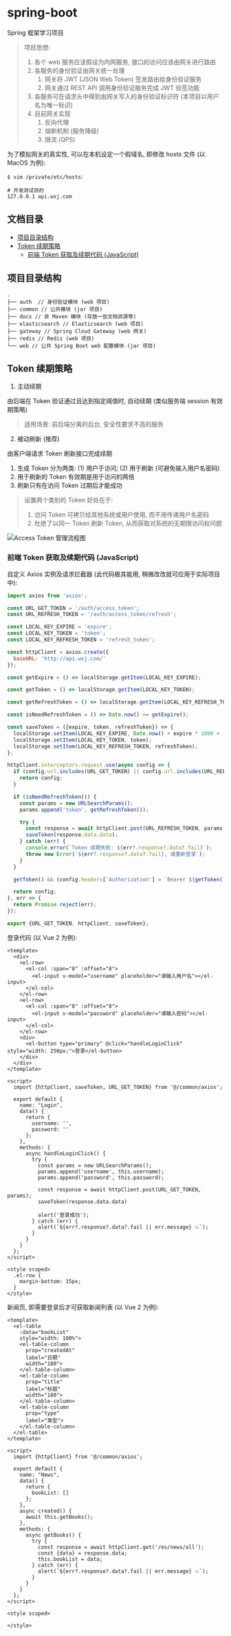 # spring-boot

Spring 框架学习项目

> 项目思想:
> 1. 各个 web 服务应该假设为内网服务, 接口的访问应该由网关进行路由
> 2. 各服务的身份验证由网关统一处理
>    1. 网关将 JWT (JSON Web Token) 签发路由给身份验证服务
>    2. 网关通过 REST API 调用身份验证服务完成 JWT 验签功能
> 3. 各服务可在请求头中得到由网关写入的身份验证标识符 (本项目以用户名为唯一标识)
> 4. 目前网关实现
>    1. 反向代理
>    2. 熔断机制 (服务降级)
>    3. 限流 (QPS)

为了模拟网关的真实性, 可以在本机设定一个假域名, 即修改 hosts 文件 (以 MacOS 为例):

`$ vim /private/etc/hosts`:

```
# 开发测试目的
127.0.0.1 api.wxj.com
```

## 文档目录

- [项目目录结构](#项目目录结构)
- [Token 续期策略](#Token-续期策略)
    - [前端 Token 获取及续期代码 (JavaScript)](#前端-Token-代码-(JavaScript))

## 项目目录结构

```
.
├── auth  // 身份验证模块 (web 项目)
├── common // 公共模块 (jar 项目)
├── docs // 非 Maven 模块 (存放一些文档资源等)
├── elasticsearch // Elasticsearch (web 项目)
├── gateway // Spring Cloud Gateway (web 网关)
├── redis // Redis (web 项目)
└── web // 公共 Spring Boot web 配置模块 (jar 项目)
```

## Token 续期策略

1) 主动续期

由后端在 Token 验证通过且达到指定阈值时, 自动续期 (类似服务端 session 有效期策略)

> 适用场景: 前后端分离的后台, 安全性要求不高的服务

2) 被动刷新 (推荐)

由客户端请求 Token 刷新接口完成续期

1. 生成 Token 分为两类: (1) 用户于访问; (2) 用于刷新 (可避免输入用户名密码)
2. 用于刷新的 Token 有效期是用于访问的两倍
3. 刷新只有在访问 Token 过期后才能成功

> 设置两个类别的 Token 好处在于:
> 1. 访问 Token 可拷贝给其他系统或用户使用, 而不用传递用户名密码
> 2. 杜绝了以同一 Token 刷新 Token, 从而获取对系统的无期限访问权问题

![Access Token 管理流程图](https://raw.githubusercontent.com/JasonWu73/spring-boot/master/docs/images/Access%20Token%20%E7%AE%A1%E7%90%86%E6%B5%81%E7%A8%8B%E5%9B%BE.png)

### 前端 Token 获取及续期代码 (JavaScript)

自定义 Axios 实例及请求拦截器 (此代码极其能用, 稍微改改就可应用于实际项目中):

```javascript
import axios from 'axios';

const URL_GET_TOKEN = '/auth/access_token';
const URL_REFRESH_TOKEN = '/auth/access_token/refresh';

const LOCAL_KEY_EXPIRE = 'expire';
const LOCAL_KEY_TOKEN = 'token';
const LOCAL_KEY_REFRESH_TOKEN = 'refresh_token';

const httpClient = axios.create({
  baseURL: 'http://api.wxj.com/'
});

const getExpire = () => localStorage.getItem(LOCAL_KEY_EXPIRE);

const getToken = () => localStorage.getItem(LOCAL_KEY_TOKEN);

const getRefreshToken = () => localStorage.getItem(LOCAL_KEY_REFRESH_TOKEN);

const isNeedRefreshToken = () => Date.now() >= getExpire();

const saveToken = ({expire, token, refreshToken}) => {
  localStorage.setItem(LOCAL_KEY_EXPIRE, Date.now() + expire * 1000 + ''); // 时间戳以毫秒为单位, 过期以秒为单位
  localStorage.setItem(LOCAL_KEY_TOKEN, token);
  localStorage.setItem(LOCAL_KEY_REFRESH_TOKEN, refreshToken);
};

httpClient.interceptors.request.use(async config => {
  if (config.url.includes(URL_GET_TOKEN) || config.url.includes(URL_REFRESH_TOKEN)) {
    return config;
  }

  if (isNeedRefreshToken()) {
    const params = new URLSearchParams();
    params.append('token', getRefreshToken());

    try {
      const response = await httpClient.post(URL_REFRESH_TOKEN, params);
      saveToken(response.data.data);
    } catch (err) {
      console.error(`Token 续期失败: ${err?.response?.data?.fail}`);
      throw new Error(`${err?.response?.data?.fail}, 请重新登录`);
    }
  }

  getToken() && (config.headers['Authorization'] = `Bearer ${getToken()}`);

  return config;
}, err => {
  return Promise.reject(err);
});

export {URL_GET_TOKEN, httpClient, saveToken};
```

登录代码 (以 Vue 2 为例):

```vue
<template>
  <div>
    <el-row>
      <el-col :span="8" :offset="8">
        <el-input v-model="username" placeholder="请输入用户名"></el-input>
      </el-col>
    </el-row>
    <el-row>
      <el-col :span="8" :offset="8">
        <el-input v-model="password" placeholder="请输入密码"></el-input>
      </el-col>
    </el-row>
    <div>
      <el-button type="primary" @click="handleLoginClick" style="width: 250px;">登录</el-button>
    </div>
  </div>
</template>

<script>
  import {httpClient, saveToken, URL_GET_TOKEN} from '@/common/axios';

  export default {
    name: "Login",
    data() {
      return {
        username: '',
        password: ''
      };
    },
    methods: {
      async handleLoginClick() {
        try {
          const params = new URLSearchParams();
          params.append('username', this.username);
          params.append('password', this.password);

          const response = await httpClient.post(URL_GET_TOKEN, params);
          saveToken(response.data.data)

          alert('登录成功');
        } catch (err) {
          alert(`${err?.response?.data?.fail || err.message} 💥`);
        }
      }
    }
  };
</script>

<style scoped>
  .el-row {
    margin-bottom: 15px;
  }
</style>
```

新闻页, 即需要登录后才可获取新闻列表 (以 Vue 2 为例):

```vue
<template>
  <el-table
    :data="bookList"
    style="width: 100%">
    <el-table-column
      prop="createdAt"
      label="日期"
      width="180">
    </el-table-column>
    <el-table-column
      prop="title"
      label="标题"
      width="180">
    </el-table-column>
    <el-table-column
      prop="type"
      label="类型">
    </el-table-column>
  </el-table>
</template>

<script>
  import {httpClient} from '@/common/axios';

  export default {
    name: "News",
    data() {
      return {
        bookList: []
      };
    },
    async created() {
      await this.getBooks();
    },
    methods: {
      async getBooks() {
        try {
          const response = await httpClient.get('/es/news/all');
          const {data} = response.data;
          this.bookList = data;
        } catch (err) {
          alert(`${err?.response?.data?.fail || err.message} 💥`);
        }
      }
    }
  };
</script>

<style scoped>

</style>
```
